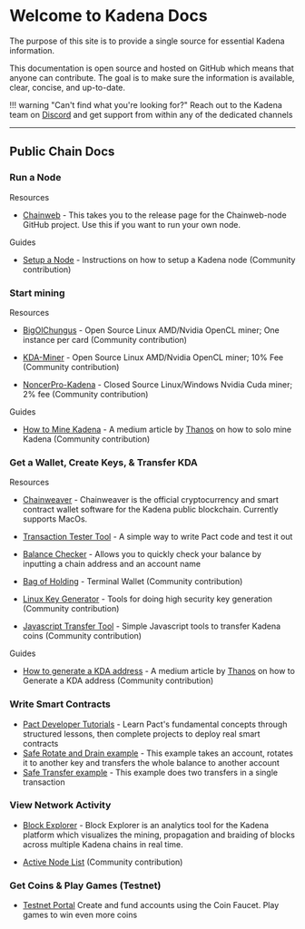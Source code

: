 # **Welcome to Kadena Docs**

The purpose of this site is to provide a single source for essential Kadena information.

This documentation is open source and hosted on GitHub which means that anyone can contribute. The goal is to make sure the information is available, clear, concise, and up-to-date.

!!! warning "Can't find what you're looking for?"
      Reach out to the Kadena team on <a href="https://discord.io/kadena" target="_blank">Discord</a> and get support from within any of the dedicated channels
___

## Public Chain Docs

### **Run a Node**

Resources

- <a href="https://github.com/kadena-io/chainweb-node/releases" target="_blank">Chainweb</a> - This takes you to the release page for the Chainweb-node GitHub project.  Use this if you want to run your own node.

Guides

- <a href="https://github.com/kadena-community/node-setup" target="_blank">Setup a Node</a> - Instructions on how to setup a Kadena node (Community contribution)

### **Start mining**

Resources

- <a href="https://github.com/kadena-community/bigolchungus" target="_blank">BigOlChungus</a> - Open Source Linux AMD/Nvidia OpenCL miner; One instance per card (Community contribution)

- <a href="https://github.com/Jacoby6000/kda-miner/releases" target="_blank">KDA-Miner</a> - Open Source Linux AMD/Nvidia OpenCL miner; 10% Fee (Community contribution)

- <a href="https://github.com/NoncerPro/Kadena" target="_blank">NoncerPro-Kadena</a> - Closed Source Linux/Windows Nvidia Cuda miner; 2% fee (Community contribution)

Guides

- <a href="https://medium.com/kadenacoin/how-to-mine-kadena-kda-c5fe1746c83d" target="_blank">How to Mine Kadena</a> - A medium article by <a href="https://medium.com/@Thanos_42" target="_blank">Thanos</a> on how to solo mine Kadena (Community contribution)

### **Get a Wallet, Create Keys, & Transfer KDA**

Resources

- <a href="https://www.kadena.io/chainweaver" target="_blank">Chainweaver</a> - Chainweaver is the official cryptocurrency and smart contract wallet software for the Kadena public blockchain.  Currently supports MacOs.

- <a href=" http://txtool.chainweb.com/" target="_blank">Transaction Tester Tool</a> - A simple way to write Pact code and test it out

- <a href=" https://balance.chainweb.com" target="_blank">Balance Checker</a> - Allows you to quickly check your balance by inputting a chain address and an account name

- <a href="https://github.com/kadena-community/bag-of-holding" target="_blank">Bag of Holding</a> - Terminal Wallet (Community contribution)

- <a href="https://github.com/kadena-community/secure-keygen" target="_blank">Linux Key Generator</a> - Tools for doing high security key generation (Community contribution)

- <a href="https://github.com/kadena-community/kadena-transfer-js" target="_blank">Javascript Transfer Tool</a> - Simple Javascript tools to transfer Kadena coins (Community contribution)

Guides

- <a href="https://medium.com/kadenacoin/how-to-generate-a-kda-address-fd009a06ea05" target="_blank">How to generate a KDA address</a> - A medium article by <a href="https://medium.com/@Thanos_42" target="_blank">Thanos</a> on how to Generate a KDA address (Community contribution)

### **Write Smart Contracts**

- <a href="https://pactlang.org/" target="_blank">Pact Developer Tutorials</a> - Learn Pact's fundamental concepts through structured lessons, then complete projects to deploy real smart contracts
- [Safe Rotate and Drain example](../cookbook/safe-rotate-and-drain) - This example takes an account, rotates it to another key and transfers the whole balance to another account
- [Safe Transfer example](../cookbook/safe-transfer) - This example does two transfers in a single transaction

### **View Network Activity**

- <a href="https://explorer.chainweb.com/mainnet" target="_blank">Block Explorer</a> - Block Explorer is an analytics tool for the Kadena platform which visualizes the mining, propagation and braiding of blocks across multiple Kadena chains in real time.

- <a href="https://kadena.banteg.xyz/peers" target="_blank">Active Node List</a> (Community contribution)

### **Get Coins & Play Games (Testnet)**

- <a href="http://testnet.chainweb.com" target="_blank">Testnet Portal</a> Create and fund accounts using the Coin Faucet. Play games to win even more coins
